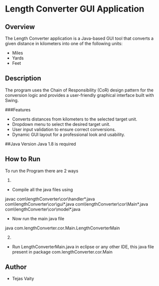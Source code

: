 # Length Converter GUI Application 

## Overview
The Length Converter application is a Java-based GUI tool that converts a given distance in kilometers into one of the following units:

- Miles
- Yards
- Feet

## Description
The program uses the Chain of Responsibility (CoR) design pattern for the conversion logic and provides a user-friendly graphical interface built with Swing.

###Features
- Converts distances from kilometers to the selected target unit.
- Dropdown menu to select the desired target unit.
- User input validation to ensure correct conversions.
- Dynamic GUI layout for a professional look and usability.

##Java Version
Java 1.8 is required

## How to Run
To run the Program there are 2 ways

1)
- Compile all the java files using

javac com\lengthConverter\cor\handler\*.java com\lengthConverter\cor\gui\*.java com\lengthConverter\cor\Main\*.java com\lengthConverter\cor\model\*.java

- Now run the main java file

java com.lengthConverter.cor.Main.LengthConverterMain

2)
- Run LengthConverterMain.java in eclipse or any other IDE, this java file present in package com.lengthConverter.cor.Main

## Author
- Tejas Vaity